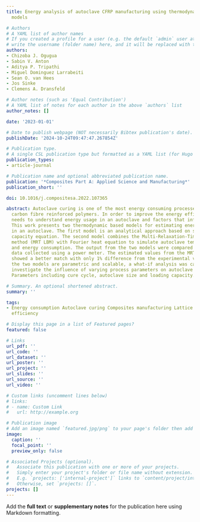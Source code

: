 ```yaml
---
title: Energy analysis of autoclave CFRP manufacturing using thermodynamics based
  models

# Authors
# A YAML list of author names
# If you created a profile for a user (e.g. the default `admin` user at `content/authors/admin/`), 
# write the username (folder name) here, and it will be replaced with their full name and linked to their profile.
authors:
- Chizoba J. Ogugua
- Sabin V. Anton
- Aditya P. Tripathi
- Miguel Dominguez Larrabeiti
- Sean O. van Hees
- Jos Sinke
- Clemens A. Dransfeld

# Author notes (such as 'Equal Contribution')
# A YAML list of notes for each author in the above `authors` list
author_notes: []

date: '2023-01-01'

# Date to publish webpage (NOT necessarily Bibtex publication's date).
publishDate: '2024-10-24T09:47:47.267854Z'

# Publication type.
# A single CSL publication type but formatted as a YAML list (for Hugo requirements).
publication_types:
- article-journal

# Publication name and optional abbreviated publication name.
publication: '*Composites Part A: Applied Science and Manufacturing*'
publication_short: ''

doi: 10.1016/j.compositesa.2022.107365

abstract: Autoclave curing is one of the most energy consuming processes in manufacturing
  carbon fibre reinforced polymers. In order to improve the energy efficiency, one
  needs to understand energy usage in an autoclave and factors that influence it.
  This work presents two thermodynamic based models for estimating energy consumption
  in an autoclave. The first model is an analytical approach based on simplified heat
  capacity equation. The second model combines the Multi-Relaxation-Time Lattice Boltzmann
  method (MRT LBM) with Fourier heat equation to simulate autoclave temperature flow
  and energy consumption. The output from the two models were compared to energy consumption
  data collected using a power meter. The estimated values from the MRT LBM method
  showed a better match with only 1% difference from the experimental value. Since
  the two models are parametric and scalable, a what-if analysis was carried out to
  investigate the influence of varying process parameters on autoclave energy consumption.
  Parameters including cure cycle, autoclave size and loading capacity.

# Summary. An optional shortened abstract.
summary: ''

tags:
- Energy consumption Autoclave curing Composites manufacturing Lattice Boltzmann Energy
  efficiency

# Display this page in a list of Featured pages?
featured: false

# Links
url_pdf: ''
url_code: ''
url_dataset: ''
url_poster: ''
url_project: ''
url_slides: ''
url_source: ''
url_video: ''

# Custom links (uncomment lines below)
# links:
# - name: Custom Link
#   url: http://example.org

# Publication image
# Add an image named `featured.jpg/png` to your page's folder then add a caption below.
image:
  caption: ''
  focal_point: ''
  preview_only: false

# Associated Projects (optional).
#   Associate this publication with one or more of your projects.
#   Simply enter your project's folder or file name without extension.
#   E.g. `projects: ['internal-project']` links to `content/project/internal-project/index.md`.
#   Otherwise, set `projects: []`.
projects: []
---
```


Add the **full text** or **supplementary notes** for the publication here using Markdown formatting.
